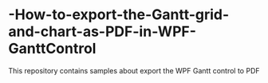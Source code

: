 # -How-to-export-the-Gantt-grid-and-chart-as-PDF-in-WPF-GanttControl
 This repository contains samples about export the WPF Gantt control to PDF
